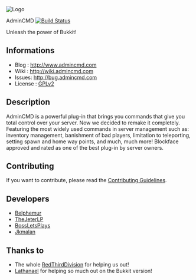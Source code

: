 <img align="center" src="http://img401.imageshack.us/img401/6918/admincmdlogobig.png" alt="Logo">

AdminCMD [![Build Status](https://travis-ci.org/AdminCMD/AdminCMD.png?branch=master)](https://travis-ci.org/AdminCMD/AdminCMD)

Unleash the power of Bukkit!

Informations
------------
* Blog : http://www.admincmd.com
* Wiki : http://wiki.admincmd.com
* Issues: http://bug.admincmd.com
* License : [GPLv2](https://www.gnu.org/licenses/gpl-2.0.html)

Description
------------
AdminCMD is a powerful plug-in that brings you commands that give you total control over your server. 
Now we decided to remake it completely.
Featuring the most widely used commands in server management such as: inventory management, 
banishment of bad players, limitation to teleporting, setting spawn and home way points, and much, much more! 
Blockface approved and rated as one of the best plug-in by server owners.

Contributing
------------
If you want to contribute, please read the [Contributing Guidelines](CONTRIBUTING.md).

Developers
------------
* [Belphemur](https://github.com/Belphemur/)
* [TheJeterLP](https://github.com/TheJeterLP/)
* [BossLetsPlays](https://github.com/BossLetsPlays/)
* [Jkmalan](https://github.com/jkmalan/)

Thanks to
------------
* The whole [RedThirdDivision](http://redthirddivision.com) for helping us out!
* [Lathanael](https://github.com/Lathanael) for helping so much out on the Bukkit version!


